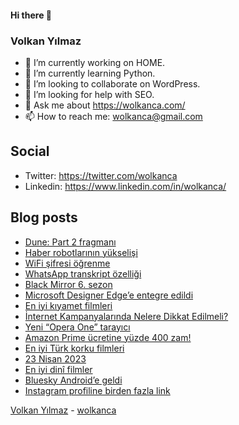 #### Hi there 👋

### Volkan Yılmaz

- 🔭 I’m currently working on HOME.
- 🌱 I’m currently learning Python.
- 👯 I’m looking to collaborate on WordPress.
- 🤔 I’m looking for help with SEO.
- 💬 Ask me about https://wolkanca.com/
- 📫 How to reach me: wolkanca@gmail.com

## Social
- Twitter: https://twitter.com/wolkanca
- Linkedin: https://www.linkedin.com/in/wolkanca/



## Blog posts
<!-- BLOG-POST-LIST:START -->
- [Dune: Part 2 fragmanı](https://wolkanca.com/dune-part-2-fragmani/)
- [Haber robotlarının  yükselişi](https://wolkanca.com/haber-robotlarinin-yukselisi/)
- [WiFi şifresi öğrenme](https://wolkanca.com/wifi-sifresi-ogrenme/)
- [WhatsApp transkript özelliği](https://wolkanca.com/whatsapp-transkript-ozelligi/)
- [Black Mirror 6. sezon](https://wolkanca.com/black-mirror-6-sezon/)
- [Microsoft Designer Edge’e entegre edildi](https://wolkanca.com/microsoft-designer-edgee-entegre-edildi/)
- [En iyi kıyamet filmleri](https://wolkanca.com/en-iyi-kiyamet-filmleri/)
- [İnternet Kampanyalarında Nelere Dikkat Edilmeli?](https://wolkanca.com/internet-kampanyalarinda-nelere-dikkat-edilmeli/)
- [Yeni “Opera One” tarayıcı](https://wolkanca.com/yeni-opera-one-tarayici/)
- [Amazon Prime ücretine yüzde 400 zam!](https://wolkanca.com/amazon-prime-ucretine-yuzde-400-zam/)
- [En iyi Türk korku filmleri](https://wolkanca.com/en-iyi-turk-korku-filmleri/)
- [23 Nisan 2023](https://wolkanca.com/23-nisan-2023/)
- [En iyi dinî filmler](https://wolkanca.com/en-iyi-dini-filmler/)
- [Bluesky Android’e geldi](https://wolkanca.com/bluesky-androide-geldi/)
- [Instagram profiline birden fazla link](https://wolkanca.com/instagram-profiline-birden-fazla-link/)
<!-- BLOG-POST-LIST:END -->


[Volkan Yılmaz](https://volkanyilmaz.com.tr/) - [wolkanca](https://wolkanca.com/)
